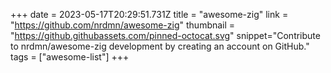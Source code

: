 +++
date = 2023-05-17T20:29:51.731Z
title = "awesome-zig"
link = "https://github.com/nrdmn/awesome-zig"
thumbnail = "https://github.githubassets.com/pinned-octocat.svg"
snippet="Contribute to nrdmn/awesome-zig development by creating an account on GitHub."
tags = ["awesome-list"]
+++
